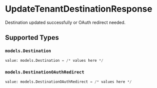 # UpdateTenantDestinationResponse

Destination updated successfully or OAuth redirect needed.


## Supported Types

### `models.Destination`

```python
value: models.Destination = /* values here */
```

### `models.DestinationOAuthRedirect`

```python
value: models.DestinationOAuthRedirect = /* values here */
```

